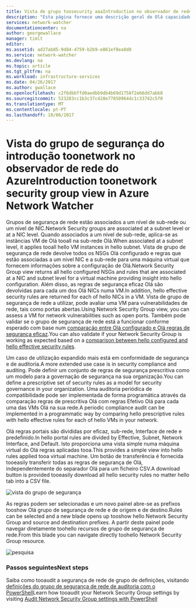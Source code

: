 ```yaml
---
title: Vista de grupo toosecurity aaaIntroduction no observador de rede do Azure | Microsoft Docs
description: "Esta página fornece uma descrição geral de Olá capacidade de vista de segurança do observador de rede"
services: network-watcher
documentationcenter: na
author: georgewallace
manager: timlt
editor: 
ms.assetid: ad27ab85-9d84-4759-b2b9-e861ef8ea8d8
ms.service: network-watcher
ms.devlang: na
ms.topic: article
ms.tgt_pltfrm: na
ms.workload: infrastructure-services
ms.date: 04/26/2017
ms.author: gwallace
ms.openlocfilehash: c2f6dbbffd0aedbb9db4b69d1758f2e66dd7abb8
ms.sourcegitcommit: 523283cc1b3c37c428e77850964dc1c33742c5f0
ms.translationtype: MT
ms.contentlocale: pt-PT
ms.lasthandoff: 10/06/2017
---
```

# <a name="introduction-toonetwork-security-group-view-in-azure-network-watcher"></a><span data-ttu-id="92715-103">Vista do grupo de segurança do introdução toonetwork no observador de rede do Azure</span><span class="sxs-lookup"><span data-stu-id="92715-103">Introduction toonetwork security group view in Azure Network Watcher</span></span>

<span data-ttu-id="92715-104">Grupos de segurança de rede estão associados a um nível de sub-rede ou um nível de NIC.</span><span class="sxs-lookup"><span data-stu-id="92715-104">Network Security groups are associated at a subnet level or at a NIC level.</span></span> <span data-ttu-id="92715-105">Quando associados a um nível de sub-rede, aplica-se as instâncias VM de Olá tooall na sub-rede Olá.</span><span class="sxs-lookup"><span data-stu-id="92715-105">When associated at a subnet level, it applies tooall hello VM instances in hello subnet.</span></span> <span data-ttu-id="92715-106">Vista de grupo de segurança de rede devolve todos os NSGs Olá configurado e regras que estão associadas a um nível NIC e a sub-rede para uma máquina virtual que fornecem informações sobre a configuração de Olá.</span><span class="sxs-lookup"><span data-stu-id="92715-106">Network Security Group view returns all hello configured NSGs and rules that are associated at a NIC and subnet level for a virtual machine providing insight into hello configuration.</span></span> <span data-ttu-id="92715-107">Além disso, as regras de segurança eficaz Olá são devolvidas para cada um dos Olá NICs numa VM.</span><span class="sxs-lookup"><span data-stu-id="92715-107">In addition, hello effective security rules are returned for each of hello NICs in a VM.</span></span> <span data-ttu-id="92715-108">Vista de grupo de segurança de rede a utilizar, pode avaliar uma VM para vulnerabilidades de rede, tais como portas abertas.</span><span class="sxs-lookup"><span data-stu-id="92715-108">Using Network Security Group view, you can assess a VM for network vulnerabilities such as open ports.</span></span> <span data-ttu-id="92715-109">Também pode validar se o grupo de segurança de rede está a funcionar conforme esperado com base num [comparação entre Olá configurado e Olá regras de segurança eficaz](network-watcher-nsg-auditing-powershell.md).</span><span class="sxs-lookup"><span data-stu-id="92715-109">You can also validate if your Network Security Group is working as expected based on a [comparison between hello configured and hello effective security rules](network-watcher-nsg-auditing-powershell.md).</span></span>

<span data-ttu-id="92715-110">Um caso de utilização expandido mais está em conformidade de segurança e de auditoria.</span><span class="sxs-lookup"><span data-stu-id="92715-110">A more extended use case is in security compliance and auditing.</span></span> <span data-ttu-id="92715-111">Pode definir um conjunto de regras de segurança prescritiva como um modelo para a governação de segurança na sua organização.</span><span class="sxs-lookup"><span data-stu-id="92715-111">You can define a prescriptive set of security rules as a model for security governance in your organization.</span></span> <span data-ttu-id="92715-112">Uma auditoria periódica de compatibilidade pode ser implementada de forma programática através da comparação regras de prescritiva Olá com regras Efetivo Olá para cada uma das VMs Olá na sua rede.</span><span class="sxs-lookup"><span data-stu-id="92715-112">A periodic compliance audit can be implemented in a programmatic way by comparing hello prescriptive rules with hello effective rules for each of hello VMs in your network.</span></span>

<span data-ttu-id="92715-113">Olá regras portais são divididas por eficaz, sub-rede, Interface de rede e predefinido.</span><span class="sxs-lookup"><span data-stu-id="92715-113">In hello portal rules are divided by Effective, Subnet, Network Interface, and Default.</span></span> <span data-ttu-id="92715-114">Isto proporciona uma vista simple numa máquina virtual do Olá regras aplicadas tooa.</span><span class="sxs-lookup"><span data-stu-id="92715-114">This provides a simple view into hello rules applied tooa virtual machine.</span></span> <span data-ttu-id="92715-115">Um botão de transferência é fornecida tooeasily transferir todas as regras de segurança de Olá, independentemente do separador Olá para um ficheiro CSV.</span><span class="sxs-lookup"><span data-stu-id="92715-115">A download button is provided tooeasily download all hello security rules no matter hello tab into a CSV file.</span></span>

![vista do grupo de segurança][1]

<span data-ttu-id="92715-117">As regras podem ser selecionadas e um novo painel abre-se as prefixos tooshow Olá grupo de segurança de rede e de origem e de destino.</span><span class="sxs-lookup"><span data-stu-id="92715-117">Rules can be selected and a new blade opens up tooshow hello Network Security Group and source and destination prefixes.</span></span> <span data-ttu-id="92715-118">A partir deste painel pode navegar diretamente toohello recursos de grupo de segurança de rede.</span><span class="sxs-lookup"><span data-stu-id="92715-118">From this blade you can navigate directly toohello Network Security Group resource.</span></span>

![pesquisa][2]

### <a name="next-steps"></a><span data-ttu-id="92715-120">Passos seguintes</span><span class="sxs-lookup"><span data-stu-id="92715-120">Next steps</span></span>

<span data-ttu-id="92715-121">Saiba como tooaudit a segurança de rede de grupo de definições, visitando [definições do grupo de segurança de rede de auditoria com o PowerShell](network-watcher-nsg-auditing-powershell.md)</span><span class="sxs-lookup"><span data-stu-id="92715-121">Learn how tooaudit your Network Security Group settings by visiting [Audit Network Security Group settings with PowerShell](network-watcher-nsg-auditing-powershell.md)</span></span>

[1]: ./media/network-watcher-security-group-view-overview/securitygroupview.png
[2]: ./media/network-watcher-security-group-view-overview/figure1.png









